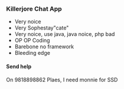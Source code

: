 ### Killerjore Chat App

* Very noice
* Very Sophestay"cate"
* Very noice, use java, java noice, php bad
* OP OP Coding
* Barebone no framework
* Bleeding edge


#### Send help
On 9818898862 Plaes, I need monnie for SSD
